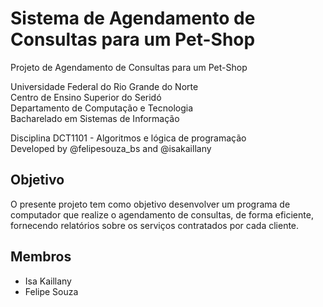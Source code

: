 # Sistema de Agendamento de Consultas para um Pet-Shop

Projeto de Agendamento de Consultas para um Pet-Shop

Universidade Federal do Rio Grande do Norte \
Centro de Ensino Superior do Seridó \
Departamento de Computação e Tecnologia \
Bacharelado em Sistemas de Informação

Disciplina DCT1101 - Algoritmos e lógica de programação \
Developed by @felipesouza_bs and @isakaillany

## Objetivo 

O presente projeto tem como objetivo desenvolver um programa de computador que realize o agendamento de consultas, de forma eficiente, fornecendo relatórios sobre os serviços contratados por cada cliente.

## Membros
* Isa Kaillany
* Felipe Souza